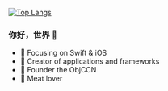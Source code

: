 
[![Top Langs](https://github-readme-stats.vercel.app/api/top-langs/?username=imarman&layout=compact)](https://github.com/anuraghazra/github-readme-stats)

### 你好，世界 👋

- :orange_book: Focusing on Swift & iOS
- :hammer: Creator of applications and frameworks
- :ram: Founder the ObjCCN
- :meat_on_bone: Meat lover
